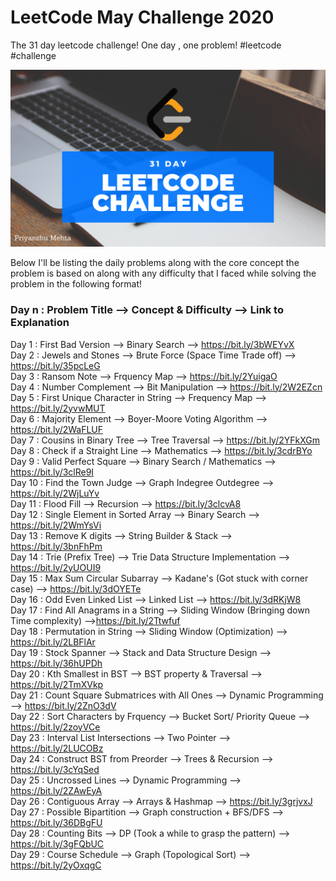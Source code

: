 # LeetCode May Challenge 2020
The 31 day leetcode challenge! One day , one problem! #leetcode #challenge

![](img.png)

Below I'll be listing the daily problems along with the core concept the problem is based on along with any difficulty that I faced while solving the problem in the following format!

### Day n : Problem Title --> Concept & Difficulty --> Link to Explanation

Day 1 : First Bad Version --> Binary Search --> https://bit.ly/3bWEYvX <br/>
Day 2 : Jewels and Stones --> Brute Force (Space Time Trade off) --> https://bit.ly/35pcLeG <br/>
Day 3 : Ransom Note --> Frquency Map --> https://bit.ly/2YuigaO <br/>
Day 4 : Number Complement --> Bit Manipulation --> https://bit.ly/2W2EZcn <br/>
Day 5 : First Unique Character in String --> Frequency Map --> https://bit.ly/2yvwMUT <br/>
Day 6 : Majority Element --> Boyer-Moore Voting Algorithm --> https://bit.ly/2WaFLUF <br />
Day 7 : Cousins in Binary Tree --> Tree Traversal --> https://bit.ly/2YFkXGm <br/>
Day 8 : Check if a Straight Line --> Mathematics --> https://bit.ly/3cdrBYo <br/>
Day 9 : Valid Perfect Square --> Binary Search / Mathematics --> https://bit.ly/3clRe9I <br/>
Day 10 : Find the Town Judge --> Graph Indegree Outdegree --> https://bit.ly/2WjLuYv <br/>
Day 11 : Flood Fill --> Recursion --> https://bit.ly/3clcvA8 <br/>
Day 12 : Single Element in Sorted Array --> Binary Search --> https://bit.ly/2WmYsVi <br/>
Day 13 : Remove K digits --> String Builder & Stack --> https://bit.ly/3bnFhPm <br/>
Day 14 : Trie (Prefix Tree) --> Trie Data Structure Implementation --> https://bit.ly/2yUOUI9 <br/>
Day 15 : Max Sum Circular Subarray --> Kadane's (Got stuck with corner case) --> https://bit.ly/3dOYETe <br/>
Day 16 : Odd Even Linked List --> Linked List --> https://bit.ly/3dRKjW8 <br/>
Day 17 : Find All Anagrams in a String --> Sliding Window (Bringing down Time complexity) -->https://bit.ly/2Ttwfuf <br/>
Day 18 : Permutation in String --> Sliding Window (Optimization) --> https://bit.ly/2LBFlAr <br/>
Day 19 : Stock Spanner --> Stack and Data Structure Design --> https://bit.ly/36hUPDh <br/>
Day 20 : Kth Smallest in BST --> BST property & Traversal --> https://bit.ly/2TmXVkp <br/>
Day 21 : Count Square Submatrices with All Ones --> Dynamic Programming --> https://bit.ly/2ZnO3dV <br/>
Day 22 : Sort Characters by Frquency --> Bucket Sort/ Priority Queue --> https://bit.ly/2zoyVCe <br/>
Day 23 : Interval List Intersections --> Two Pointer --> https://bit.ly/2LUCOBz <br/>
Day 24 : Construct BST from Preorder --> Trees & Recursion --> https://bit.ly/3cYqSed <br/>
Day 25 : Uncrossed Lines --> Dynamic Programming --> https://bit.ly/2ZAwEyA <br/>
Day 26 : Contiguous Array --> Arrays & Hashmap --> https://bit.ly/3grjvxJ <br/>
Day 27 : Possible Bipartition --> Graph construction + BFS/DFS --> https://bit.ly/36DBgFU <br/>
Day 28 : Counting Bits --> DP (Took a while to grasp the pattern) --> https://bit.ly/3gFQbUC <br/>
Day 29 : Course Schedule --> Graph (Topological Sort) --> https://bit.ly/2yOxqgC <br/>


